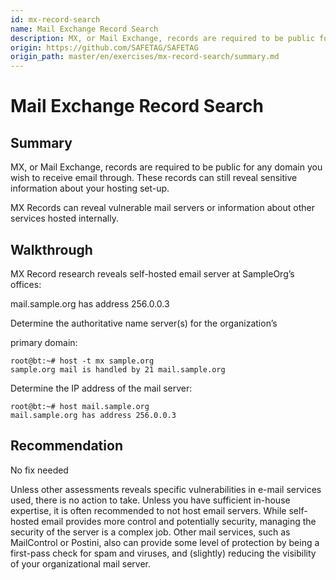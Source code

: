 ```yaml
---
id: mx-record-search
name: Mail Exchange Record Search
description: MX, or Mail Exchange, records are required to be public for any domain you wish to receive email through. These records...
origin: https://github.com/SAFETAG/SAFETAG
origin_path: master/en/exercises/mx-record-search/summary.md
---
```

# Mail Exchange Record Search

## Summary

MX, or Mail Exchange, records are required to be public for any domain you wish to receive email through. These records can still reveal sensitive information about your hosting set-up.

MX Records can reveal vulnerable mail servers or information about other services hosted internally.




## Walkthrough

MX Record research reveals self-hosted email server at SampleOrg’s offices:

mail.sample.org has address 256.0.0.3

Determine the authoritative name server(s) for the organization’s 

primary domain:

```
root@bt:~# host -t mx sample.org
sample.org mail is handled by 21 mail.sample.org
```

Determine the IP address of the mail server:

```
root@bt:~# host mail.sample.org
mail.sample.org has address 256.0.0.3
```

## Recommendation

No fix needed

Unless other assessments reveals specific vulnerabilities in e-mail services used, there is no action to take. Unless you have sufficient in-house expertise, it is often recommended to not host email servers. While self-hosted email provides more control and potentially security, managing the security of the server is a complex job. Other mail services, such as MailControl or Postini, also can provide some level of protection by being a first-pass check for spam and viruses, and (slightly) reducing the visibility of your organizational mail server.

